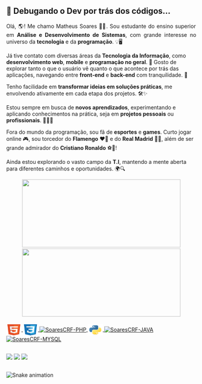<h2>🐞 Debugando o Dev por trás dos códigos...</h2>

<p style="text-align: justify;">
  Olá, <span role="img" aria-label="mundo" title="mundo">🌎</span>! Me chamo Matheus Soares 👨‍💻. Sou estudante do ensino superior em <strong>Análise
    e Desenvolvimento de Sistemas</strong>, com grande interesse no universo da <strong>tecnologia</strong> e da
  <strong>programação</strong>. 💡🖥️ 

  Já tive contato com diversas áreas da <strong>Tecnologia da Informação</strong>, como <strong>desenvolvimento
    web</strong>, <strong>mobile</strong> e <strong>programação no geral</strong>. 🚀 Gosto de explorar tanto o que o
  usuário vê quanto o que acontece por trás das aplicações, navegando entre <strong>front-end</strong> e
  <strong>back-end</strong> com tranquilidade. 🧩 <br>

  Tenho facilidade em <strong>transformar ideias em soluções práticas</strong>, me envolvendo ativamente em cada etapa
  dos projetos. 🛠️✨ <br>

  Estou sempre em busca de <strong>novos aprendizados</strong>, experimentando e aplicando conhecimentos na prática,
  seja em <strong>projetos pessoais</strong> ou <strong>profissionais</strong>. 📘🧪💼 <br>

  Fora do mundo da programação, sou fã de <strong>esportes</strong> e <strong>games</strong>. Curto jogar online 🎮, sou
  torcedor do <strong>Flamengo</strong> ❤️🖤 e do <strong>Real Madrid</strong> 🤍🖤, além de ser grande admirador do
  <strong>Cristiano Ronaldo</strong> ⚽👑! <br>

  Ainda estou explorando o vasto campo da <strong>T.I</strong>, mantendo a mente aberta para diferentes caminhos e
  oportunidades. 🌍🔍
</p>

<div align="center">
  <a href="https://github.com/SoaresCRF">
  <img height="180em" width="420em" src="https://github-readme-stats.vercel.app/api?username=SoaresCRF&show_icons=true&theme=dracula&include_all_commits=true&count_private=true"/>
  <img height="180em" width="420em" src="https://github-readme-stats.vercel.app/api/top-langs/?username=SoaresCRF&layout=compact&langs_count=7&theme=dracula"/>
</div>

<div style="display: inline_block"><br>
  <img align="center" alt="SoaresCRF-HTML" height="30" width="40" src="https://raw.githubusercontent.com/devicons/devicon/master/icons/html5/html5-original.svg">
  <img align="center" alt="SoaresCRF-CSS" height="30" width="40" src="https://raw.githubusercontent.com/devicons/devicon/master/icons/css3/css3-original.svg">
  <img align="center" alt="SoaresCRF-PHP" height="30" width="40" src="https://cdn.jsdelivr.net/gh/devicons/devicon/icons/php/php-original.svg">
  <img align="center" alt="SoaresCRF-PYTHON" height="30" width="40" src="https://raw.githubusercontent.com/devicons/devicon/master/icons/python/python-original.svg">
  <img align="center" alt="SoaresCRF-JAVA" height="30" width="40" src="https://cdn.jsdelivr.net/gh/devicons/devicon/icons/java/java-original.svg">
  <img align="center" alt="SoaresCRF-MYSQL" height="30" width="40" src="https://cdn.jsdelivr.net/gh/devicons/devicon/icons/mysql/mysql-original.svg">
</div>

##

<div> 
  <a href="https://www.instagram.com/soarescrf_/" target="_blank" ><img src="https://img.shields.io/badge/-Instagram-%23E4405F?style=for-the-badge&logo=instagram&logoColor=white" target="_blank"></a>
  <a href = "mailto:matheussoarescrf10@gmail.com"><img src="https://img.shields.io/badge/-Gmail-%23333?style=for-the-badge&logo=gmail&logoColor=white" target="_blank" ></a>
  <a href="https://www.linkedin.com/in/matheus-soares-0569b8251/" target="_blank" ><img src="https://img.shields.io/badge/-LinkedIn-%230077B5?style=for-the-badge&logo=linkedin&logoColor=white" target="_blank"></a> 
 
 ##
 
![Snake animation](https://github.com/SoaresCRF/SoaresCRF/blob/output/github-contribution-grid-snake.svg)
</div>
